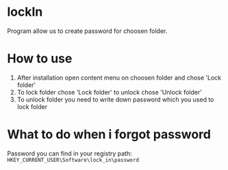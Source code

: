 # lockIn

Program allow us to create password for choosen folder.

# How to use

1. After installation open content menu on choosen folder and chose 'Lock folder'
2. To lock folder chose 'Lock folder' to unlock chose 'Unlock folder'
3. To unlock folder you need to write down password which you used to lock folder

# What to do when i forgot password

Password you can find in your registry path: `HKEY_CURRENT_USER\Software\lock_in\password`
